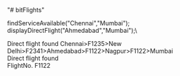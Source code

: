 "# bitFlights" 

findServiceAvailable("Chennai","Mumbai");\
displayDirectFlight("Ahmedabad","Mumbai");\
        
Direct flight found
Chennai>F1235>New Delhi>F2341>Ahmedabad>F1122>Nagpur>F1122>Mumbai\
Direct flight found\
FlightNo. F1122
